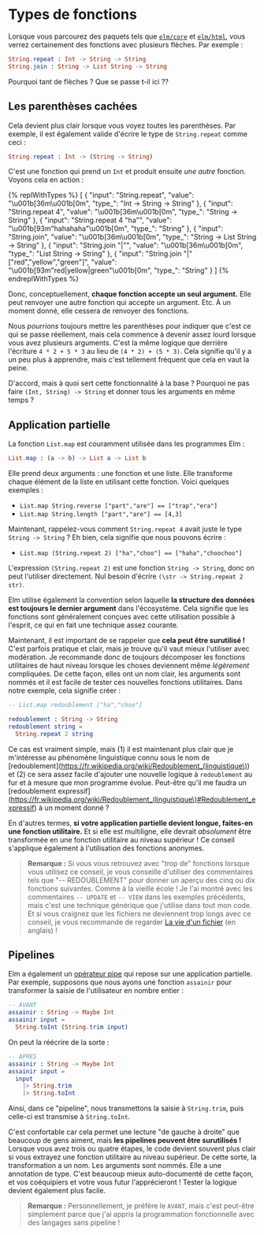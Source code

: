 # Types de fonctions

Lorsque vous parcourez des paquets tels que [`elm/core`][core] et [`elm/html`][html], vous verrez certainement des fonctions avec plusieurs flèches. Par exemple :

```elm
String.repeat : Int -> String -> String
String.join : String -> List String -> String
```

Pourquoi tant de flèches ? Que se passe t-il ici ??

[core]: https://package.elm-lang.org/packages/elm/core/latest/
[html]: https://package.elm-lang.org/packages/elm/html/latest/


## Les parenthèses cachées

Cela devient plus clair lorsque vous voyez toutes les parenthèses. Par exemple, il est également valide d'écrire le type de `String.repeat` comme ceci :

```elm
String.repeat : Int -> (String -> String)
```

C'est une fonction qui prend un `Int` et produit ensuite _une autre_ fonction. Voyons cela en action :

{% replWithTypes %}
[
	{
		"input": "String.repeat",
		"value": "\u001b[36m<function>\u001b[0m",
		"type_": "Int -> String -> String"
	},
	{
		"input": "String.repeat 4",
		"value": "\u001b[36m<function>\u001b[0m",
		"type_": "String -> String"
	},
	{
		"input": "String.repeat 4 \"ha\"",
		"value": "\u001b[93m\"hahahaha\"\u001b[0m",
		"type_": "String"
	},
	{
		"input": "String.join",
		"value": "\u001b[36m<function>\u001b[0m",
		"type_": "String -> List String -> String"
	},
	{
		"input": "String.join \"|\"",
		"value": "\u001b[36m<function>\u001b[0m",
		"type_": "List String -> String"
	},
	{
		"input": "String.join \"|\" [\"red\",\"yellow\",\"green\"]",
		"value": "\u001b[93m\"red|yellow|green\"\u001b[0m",
		"type_": "String"
	}
]
{% endreplWithTypes %}

Donc, conceptuellement, **chaque fonction accepte un seul argument.** Elle peut renvoyer une autre fonction qui accepte un argument. Etc. À un moment donné, elle cessera de renvoyer des fonctions.

Nous _pourrions_ toujours mettre les parenthèses pour indiquer que c'est ce qui se passe réellement, mais cela commence à devenir assez lourd lorsque vous avez plusieurs arguments. C'est la même logique que derrière l'écriture `4 * 2 + 5 * 3` au lieu de `(4 * 2) + (5 * 3)`. Cela signifie qu'il y a un peu plus à apprendre, mais c'est tellement fréquent que cela en vaut la peine.

D'accord, mais à quoi sert cette fonctionnalité à la base ? Pourquoi ne pas faire `(Int, String) -> String` et donner tous les arguments en même temps ?


## Application partielle

La fonction `List.map` est couramment utilisée dans les programmes Elm :

```elm
List.map : (a -> b) -> List a -> List b
```

Elle prend deux arguments : une fonction et une liste. Elle transforme chaque élément de la liste en utilisant cette fonction. Voici quelques exemples :

- `List.map String.reverse ["part","are"] == ["trap","era"]`
- `List.map String.length ["part","are"] == [4,3]`

Maintenant, rappelez-vous comment `String.repeat 4` avait juste le type `String -> String` ? Eh bien, cela signifie que nous pouvons écrire :

- `List.map (String.repeat 2) ["ha","choo"] == ["haha","choochoo"]`

L'expression `(String.repeat 2)` est une fonction `String -> String`, donc on peut l'utiliser directement. Nul besoin d'écrire `(\str -> String.repeat 2 str)`.

Elm utilise également la convention selon laquelle **la structure des données est toujours le dernier argument** dans l'écosystème. Cela signifie que les fonctions sont généralement conçues avec cette utilisation possible à l'esprit, ce qui en fait une technique assez courante.

Maintenant, il est important de se rappeler que **cela peut être surutilisé !** C'est parfois pratique et clair, mais je trouve qu'il vaut mieux l'utiliser avec modération. Je recommande donc de toujours décomposer les fonctions utilitaires de haut niveau lorsque les choses deviennent même _légèrement_ compliquées. De cette façon, elles ont un nom clair, les arguments sont nommés et il est facile de tester ces nouvelles fonctions utilitaires. Dans notre exemple, cela signifie créer :

```elm
-- List.map redoublement ["ha","choo"]

redoublement : String -> String
redoublement string =
  String.repeat 2 string
```

Ce cas est vraiment simple, mais (1) il est maintenant plus clair que je m'intéresse au phénomène linguistique connu sous le nom de [redoublement](https://fr.wikipedia.org/wiki/Redoublement_(linguistique\)) et (2) ce sera assez facile d'ajouter une nouvelle logique à `redoublement` au fur et à mesure que mon programme évolue. Peut-être qu'il me faudra un [redoublement expressif](https://fr.wikipedia.org/wiki/Redoublement_(linguistique\)#Redoublement_expressif) à un moment donné ?

En d'autres termes, **si votre application partielle devient longue, faites-en une fonction utilitaire.** Et si elle est multiligne, elle devrait _absolument_ être transformée en une fonction utilitaire au niveau supérieur ! Ce conseil s'applique également à l'utilisation des fonctions anonymes.

> **Remarque :** Si vous vous retrouvez avec "trop de" fonctions lorsque vous utilisez ce conseil, je vous conseille d'utiliser des commentaires tels que "-- REDOUBLEMENT" pour donner un aperçu des cinq ou dix fonctions suivantes. Comme à la vieille école ! Je l'ai montré avec les commentaires `-- UPDATE` et `-- VIEW` dans les exemples précédents, mais c'est une technique générique que j'utilise dans tout mon code. Et si vous craignez que les fichiers ne deviennent trop longs avec ce conseil, je vous recommande de regarder [La vie d'un fichier](https://youtu.be/XpDsk374LDE) (en anglais) !


## Pipelines

Elm a également un [opérateur pipe][pipe] qui repose sur une application partielle. Par exemple, supposons que nous ayons une fonction `assainir` pour transformer la saisie de l'utilisateur en nombre entier :

```elm
-- AVANT
assainir : String -> Maybe Int
assainir input =
  String.toInt (String.trim input)
```

On peut la réécrire de la sorte :

```elm
-- APRÈS
assainir : String -> Maybe Int
assainir input =
  input
    |> String.trim
    |> String.toInt
```

Ainsi, dans ce "pipeline", nous transmettons la saisie à `String.trim`, puis celle-ci est transmise à `String.toInt`.

C'est confortable car cela permet une lecture "de gauche à droite" que beaucoup de gens aiment, mais **les pipelines peuvent être surutilisés !** Lorsque vous avez trois ou quatre étapes, le code devient souvent plus clair si vous extrayez une fonction utilitaire au niveau supérieur. De cette sorte, la transformation a un nom. Les arguments sont nommés. Elle a une annotation de type. C'est beaucoup mieux auto-documenté de cette façon, et vos coéquipiers et votre vous futur l'apprécieront ! Tester la logique devient également plus facile.

> **Remarque :** Personnellement, je préfère le `AVANT`, mais c'est peut-être simplement parce que j'ai appris la programmation fonctionnelle avec des langages sans pipeline !

[pipe]: https://package.elm-lang.org/packages/elm/core/latest/Basics#|&gt;

